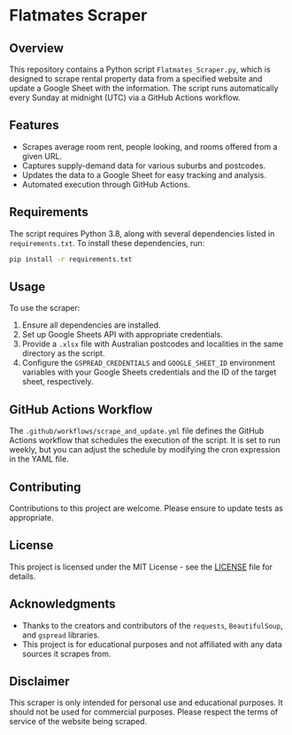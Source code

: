 
# Flatmates Scraper

## Overview
This repository contains a Python script `Flatmates_Scraper.py`, which is designed to scrape rental property data from a specified website and update a Google Sheet with the information. The script runs automatically every Sunday at midnight (UTC) via a GitHub Actions workflow.

## Features
- Scrapes average room rent, people looking, and rooms offered from a given URL.
- Captures supply-demand data for various suburbs and postcodes.
- Updates the data to a Google Sheet for easy tracking and analysis.
- Automated execution through GitHub Actions.

## Requirements
The script requires Python 3.8, along with several dependencies listed in `requirements.txt`. To install these dependencies, run:

```bash
pip install -r requirements.txt
```

## Usage
To use the scraper:
1. Ensure all dependencies are installed.
2. Set up Google Sheets API with appropriate credentials.
3. Provide a `.xlsx` file with Australian postcodes and localities in the same directory as the script.
4. Configure the `GSPREAD_CREDENTIALS` and `GOOGLE_SHEET_ID` environment variables with your Google Sheets credentials and the ID of the target sheet, respectively.

## GitHub Actions Workflow
The `.github/workflows/scrape_and_update.yml` file defines the GitHub Actions workflow that schedules the execution of the script. It is set to run weekly, but you can adjust the schedule by modifying the cron expression in the YAML file.

## Contributing
Contributions to this project are welcome. Please ensure to update tests as appropriate.

## License
This project is licensed under the MIT License - see the [LICENSE](LICENSE) file for details.

## Acknowledgments
- Thanks to the creators and contributors of the `requests`, `BeautifulSoup`, and `gspread` libraries.
- This project is for educational purposes and not affiliated with any data sources it scrapes from.

## Disclaimer
This scraper is only intended for personal use and educational purposes. It should not be used for commercial purposes. Please respect the terms of service of the website being scraped.
